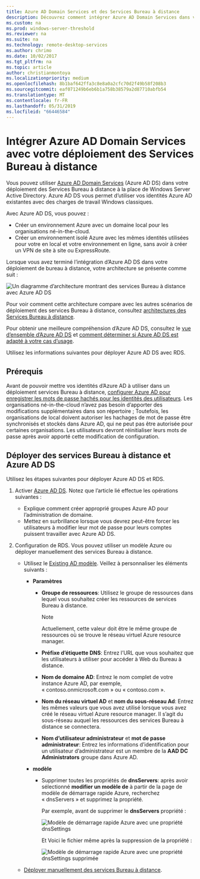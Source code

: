 ```yaml
---
title: Azure AD Domain Services et des Services Bureau à distance
description: Découvrez comment intégrer Azure AD Domain Services dans votre déploiement des services Bureau à distance.
ms.custom: na
ms.prod: windows-server-threshold
ms.reviewer: na
ms.suite: na
ms.technology: remote-desktop-services
ms.author: chrimo
ms.date: 10/02/2017
ms.tgt_pltfrm: na
ms.topic: article
author: christianmontoya
ms.localizationpriority: medium
ms.openlocfilehash: 8b1baf642ffa3c8e8a0a2cfc70d2f49b58f208b3
ms.sourcegitcommit: eaf071249b6eb6b1a758b38579a2d87710abfb54
ms.translationtype: MT
ms.contentlocale: fr-FR
ms.lasthandoff: 05/31/2019
ms.locfileid: "66446584"
---
```

# <a name="integrate-azure-ad-domain-services-with-your-rds-deployment"></a>Intégrer Azure AD Domain Services avec votre déploiement des Services Bureau à distance

Vous pouvez utiliser [Azure AD Domain Services](/azure/active-directory-domain-services/active-directory-ds-overview) (Azure AD DS) dans votre déploiement des Services Bureau à distance à la place de Windows Server Active Directory. Azure AD DS vous permet d’utiliser vos identités Azure AD existantes avec des charges de travail Windows classiques.

Avec Azure AD DS, vous pouvez : 
- Créer un environnement Azure avec un domaine local pour les organisations né-in-the-cloud. 
- Créer un environnement isolé Azure avec les mêmes identités utilisées pour votre en local et votre environnement en ligne, sans avoir à créer un VPN de site à site ou ExpressRoute. 

Lorsque vous avez terminé l’intégration d’Azure AD DS dans votre déploiement de bureau à distance, votre architecture se présente comme suit :

![Un diagramme d’architecture montrant des services Bureau à distance avec Azure AD DS](media/aadds-rds.png)

Pour voir comment cette architecture compare avec les autres scénarios de déploiement des services Bureau à distance, consultez [architectures des Services Bureau à distance](desktop-hosting-logical-architecture.md).

Pour obtenir une meilleure compréhension d’Azure AD DS, consultez le [vue d’ensemble d’Azure AD DS](/azure/active-directory-domain-services/active-directory-ds-overview) et [comment déterminer si Azure AD DS est adapté à votre cas d’usage](/azure/active-directory-domain-services/active-directory-ds-comparison).

Utilisez les informations suivantes pour déployer Azure AD DS avec RDS.

## <a name="prerequisites"></a>Prérequis

Avant de pouvoir mettre vos identités d’Azure AD à utiliser dans un déploiement services Bureau à distance, [configurer Azure AD pour enregistrer les mots de passe hachés pour les identités des utilisateurs](/azure/active-directory-domain-services/active-directory-ds-getting-started-password-sync). Les organisations né-in-the-cloud n’avez pas besoin d’apporter des modifications supplémentaires dans son répertoire ; Toutefois, les organisations de local doivent autoriser les hachages de mot de passe être synchronisés et stockés dans Azure AD, qui ne peut pas être autorisée pour certaines organisations. Les utilisateurs devront réinitialiser leurs mots de passe après avoir apporté cette modification de configuration.

## <a name="deploy-azure-ad-ds-and-rds"></a>Déployer des services Bureau à distance et Azure AD DS 
Utilisez les étapes suivantes pour déployer Azure AD DS et RDS.

1. Activer [Azure AD DS](/azure/active-directory-domain-services/active-directory-ds-getting-started). Notez que l’article lié effectue les opérations suivantes :
   - Explique comment créer approprié groupes Azure AD pour l’administration de domaine.
   - Mettez en surbrillance lorsque vous devrez peut-être forcer les utilisateurs à modifier leur mot de passe pour leurs comptes puissent travailler avec Azure AD DS.
   
2. Configuration de RDS. Vous pouvez utiliser un modèle Azure ou déployer manuellement des services Bureau à distance.
   - Utilisez le [Existing AD modèle](https://azure.microsoft.com/resources/templates/rds-deployment-existing-ad/). Veillez à personnaliser les éléments suivants :
   
     - **Paramètres**
       - **Groupe de ressources**: Utilisez le groupe de ressources dans lequel vous souhaitez créer les ressources de services Bureau à distance.
         > [!NOTE] 
         > Actuellement, cette valeur doit être le même groupe de ressources où se trouve le réseau virtuel Azure resource manager.

       - **Préfixe d’étiquette DNS**: Entrez l’URL que vous souhaitez que les utilisateurs à utiliser pour accéder à Web du Bureau à distance.
       - **Nom de domaine AD**: Entrez le nom complet de votre instance Azure AD, par exemple, « contoso.onmicrosoft.com » ou « contoso.com ».
       - **Nom du réseau virtuel AD** et **nom du sous-réseau Ad**: Entrez les mêmes valeurs que vous avez utilisé lorsque vous avez créé le réseau virtuel Azure resource manager. Il s’agit du sous-réseau auquel les ressources des services Bureau à distance se connectera.
       - **Nom d’utilisateur administrateur** et **mot de passe administrateur**: Entrez les informations d’identification pour un utilisateur d’administrateur est un membre de la **AAD DC Administrators** groupe dans Azure AD.
   
     - **modèle**
        - Supprimer toutes les propriétés de **dnsServers**: après avoir sélectionné **modifier un modèle de** à partir de la page de modèle de démarrage rapide Azure, recherchez « dnsServers » et supprimez la propriété. 

           Par exemple, avant de supprimer le **dnsServers** propriété :
      
           ![Modèle de démarrage rapide Azure avec une propriété dnsSettings](media/rds-remove-dnssettings-before.png)

           Et Voici le fichier même après la suppression de la propriété :

           ![Modèle de démarrage rapide Azure avec une propriété dnsSettings supprimée](media/rds-remove-dnssettings-after.png)
   
   - [Déployer manuellement des services Bureau à distance](rds-deploy-infrastructure.md). 

